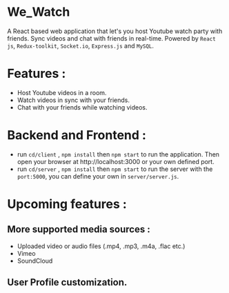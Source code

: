 # We_Watch

A React based web application that let's you host Youtube watch party with friends. Sync videos and chat with friends in real-time. 
Powered by `React js`, `Redux-toolkit`, `Socket.io`, `Express.js` and `MySQL`.

# Features :

- Host Youtube videos in a room.
- Watch videos in sync with your friends.
- Chat with your friends while watching videos.

# Backend and Frontend :
- run `cd/client` , `npm install` then `npm start` to run the application. Then open your browser at http://localhost:3000 or your own defined port.
- run `cd/server` , `npm install` then `npm start` to run the server with the `port:5000`, you can define your own in `server/server.js`.

# Upcoming features : 

## More supported media sources : 
- Uploaded video or audio files (.mp4, .mp3, .m4a, .flac etc.)
- Vimeo
- SoundCloud
## User Profile customization.
